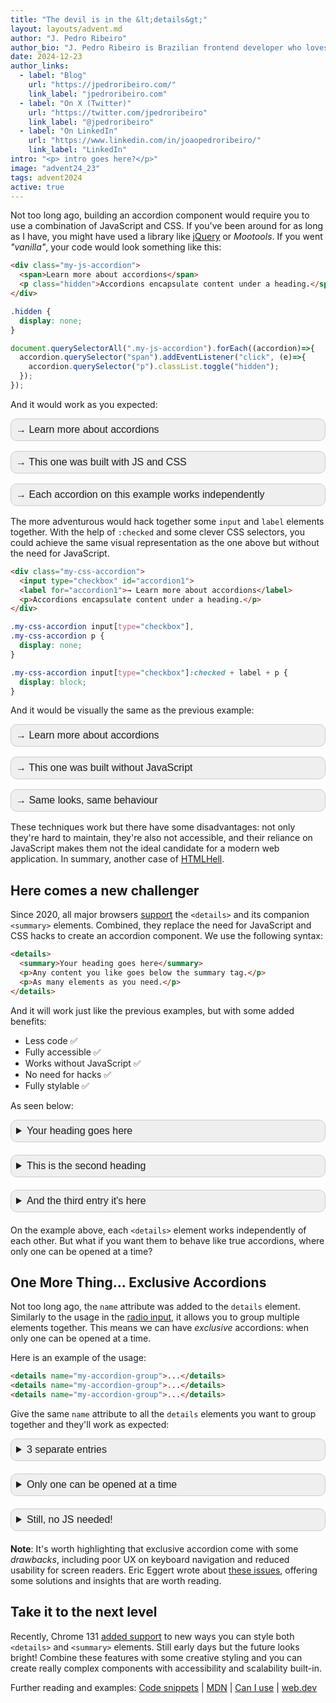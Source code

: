 ```yaml
---
title: "The devil is in the &lt;details&gt;"
layout: layouts/advent.md
author: "J. Pedro Ribeiro"
author_bio: "J. Pedro Ribeiro is Brazilian frontend developer who loves to build performant sites and apps that deliver great user experience."
date: 2024-12-23
author_links:
  - label: "Blog"
    url: "https://jpedroribeiro.com/"
    link_label: "jpedroribeiro.com"
  - label: "On X (Twitter)"
    url: "https://twitter.com/jpedroribeiro"
    link_label: "@jpedroribeiro"
  - label: "On LinkedIn"
    url: "https://www.linkedin.com/in/joaopedroribeiro/"
    link_label: "LinkedIn"
intro: "<p> intro goes here?</p>"
image: "advent24_23"
tags: advent2024
active: true
---
```

     
Not too long ago, building an accordion component would require you to use a combination of JavaScript and CSS. If you've been around for as long as I have, you might have used a library like [jQuery](https://jqueryui.com/accordion/) or _Mootools_.
If you went *"vanilla"*, your code would look something like this:


```html
<div class="my-js-accordion">
  <span>Learn more about accordions</span>
  <p class="hidden">Accordions encapsulate content under a heading.</span>
</div>
```

  ```css
.hidden {
    display: none; 
}
```

```js 
document.querySelectorAll(".my-js-accordion").forEach((accordion)=>{
  accordion.querySelector("span").addEventListener("click", (e)=>{
    accordion.querySelector("p").classList.toggle("hidden");
  });
});
```

And it would work as you expected:
<style>
.my-js-accordion {
  font-family: sans-serif;
  font-size: 16px;
  border: 1px solid #ccc;
  background: #efefef;
  padding: 8px;
  border-radius: 10px;
  margin-bottom: 16px;
}
</style>
<style>
.my-js-accordion span {
  cursor: pointer;
}
</style>
<style>
.my-js-accordion p {
  margin: 8px 0 0;
}
</style>
<style>
.my-js-accordion .hidden {
  display: none;
}
</style>
<div class="my-js-accordion ex1-js">
  <span>→ Learn more about accordions</span>
  <p class="hidden">Accordions encapsulate content under a heading.</p>
</div>
<div class="my-js-accordion ex1-js">
  <span>→ This one was built with JS and CSS</span>
  <p class="hidden">We needed JavaScript and CSS to make this work. Click the heading again to close it.</p>
</div>
<div class="my-js-accordion ex1-js">
  <span>→ Each accordion on this example works independently</span>
  <p class="hidden">For any other advanced feature, more JavaScript will be needed.</p>
</div>
<script>
document.querySelectorAll(".ex1-js").forEach((accordion)=>{
  accordion.querySelector("span").addEventListener("click", (e)=>{
    accordion.querySelector("p").classList.toggle("hidden");
  });
});
</script>

The more adventurous would hack together some `input` and `label` elements together. With the help of `:checked` and some clever
CSS selectors, you could achieve the same visual representation as the one above but without the need for JavaScript.

```html
<div class="my-css-accordion">
  <input type="checkbox" id="accordion1">
  <label for="accordion1">→ Learn more about accordions</label>
  <p>Accordions encapsulate content under a heading.</p>
</div>
```

```css
.my-css-accordion input[type="checkbox"],
.my-css-accordion p {
  display: none;
}

.my-css-accordion input[type="checkbox"]:checked + label + p {
  display: block;
}
```

And it would be visually the same as the previous example:

<style>
.my-css-accordion input[type="checkbox"],
.my-css-accordion p {
  display: none;
}
</style>
<style>
.my-css-accordion input[type="checkbox"]:checked + label + p {
  display: block;
}
</style>
<style>
.my-css-accordion label {
  cursor: pointer;
  font-weight: normal;
}
</style>
<div class="my-css-accordion my-js-accordion">
  <input type="checkbox" id="accordion1">
  <label for="accordion1">→ Learn more about accordions</label>
  <p>Accordions encapsulate content under a heading.</p>
</div>
<div class="my-css-accordion my-js-accordion">
  <input type="checkbox" id="accordion2">
  <label for="accordion2">→ This one was built without JavaScript</label>
  <p>Only CSS and HTML!</p>
</div>
<div class="my-css-accordion my-js-accordion">
  <input type="checkbox" id="accordion3">
  <label for="accordion3">→ Same looks, same behaviour</label>
  <p>However, the code is slightly harder to maintain</p>
</div>

These techniques work but there have some disadvantages: not only they're hard to maintain, they're also not accessible, and their reliance on JavaScript makes them not the ideal candidate for a modern web application.
In summary, another case of [HTMLHell](https://www.htmhell.dev).


## Here comes a new challenger

Since 2020, all major browsers [support](https://developer.mozilla.org/en-US/docs/Web/HTML/Element/details#browser_compatibility) the `<details>` and its companion `<summary>` elements. Combined, they replace the need for JavaScript and CSS hacks to create an accordion component.
We use the following syntax:

```html
<details>
  <summary>Your heading goes here</summary>
  <p>Any content you like goes below the summary tag.</p>
  <p>As many elements as you need.</p>
</details>
```
And it will work just like the previous examples, but with some added benefits:
* Less code ✅
* Fully accessible ✅
* Works without JavaScript ✅
* No need for hacks ✅
* Fully stylable ✅

As seen below:

<style>
.styled {
  border: 1px solid #ccc;
  background: #efefef;
  padding: 8px;
  border-radius: 10px;
  margin-bottom: 20px;
}</style>

<style>
.styled summary {
font-family: sans-serif;
font-size: 16px;
  cursor: pointer;
  font-weight: normal;
}
</style>

<style>
.styled p {
font-family: sans-serif;
font-size: 14px;
  margin: 8px 0;
}
</style>

<details class="styled">
  <summary>Your heading goes here</summary>
  <p>Any content you like goes below the summary tag.</p>
  <p>As many elements as you need.</p>
</details>

<details class="styled">
  <summary>This is the second heading</summary>
  <p>Any content you like goes below the summary tag.</p>
  <p>As many elements as you need.</p>
</details>

<details class="styled">
  <summary>And the third entry it's here</summary>
  <p>Any content you like goes below the summary tag.</p>
  <p>As many elements as you need.</p>
</details>

On the example above, each `<details>` element works independently of each other. But what if you want them to behave like true accordions, where only one can be opened at a time?

## One More Thing... Exclusive Accordions

Not too long ago, the `name` attribute was added to the `details` element. 
Similarly to the usage in the [radio input](https://developer.mozilla.org/en-US/docs/Web/HTML/Element/input/radio), it allows you to group multiple elements together. This means we can have _exclusive_ accordions: when only one can be opened at a time.

Here is an example of the usage:

```html
<details name="my-accordion-group">...</details>
<details name="my-accordion-group">...</details>
<details name="my-accordion-group">...</details>
```
Give the same `name` attribute to all the `details` elements you want to group together and they'll work as expected:
<style>
.styled {
  border: 1px solid #ccc;
  background: #efefef;
  padding: 8px;
  border-radius: 10px;
  margin-bottom: 20px;
}</style>

<style>
.styled summary {
font-family: sans-serif;
font-size: 16px;
  cursor: pointer;
  font-weight: normal;
}
</style>

<style>
.styled p {
font-family: sans-serif;
font-size: 14px;
  margin: 8px 0;
}
</style>

<details name="group" class="styled">
  <summary>3 separate entries</summary>
  <p>First block content.</p>
  <p>End of first block.</p>
</details>
<details name="group" class="styled">
  <summary>Only one can be opened at a time</summary>
  <p>Second block content.</p>
  <p>End of second block.</p>
</details>
<details name="group" class="styled">
  <summary>Still, no JS needed!</summary>
  <p>Third block content.</p>
  <p>End of third block.</p>
</details>

**Note**: It's worth highlighting that exclusive accordion come with some _drawbacks_, including poor UX on keyboard navigation and reduced usability for screen readers. Eric Eggert wrote about [these issues](https://yatil.net/blog/exclusive-accordions), offering some solutions and insights that are worth reading.

## Take it to the next level
Recently, Chrome 131 [added support](https://developer.chrome.com/blog/styling-details) to new ways you can style both `<details>` and `<summary>` elements. Still early days but the future looks bright!
Combine these features with some creative styling and you can create really complex components with accessibility and scalability built-in.

Further reading and examples:
[Code snippets](https://codepen.io/jpedroribeiro/pen/YzmxNYx) | [MDN](https://developer.mozilla.org/en-US/docs/Web/HTML/Element/details) | [Can I use](https://caniuse.com/details) | [web.dev](https://web.dev/learn/html/details)
